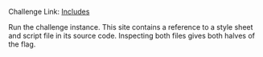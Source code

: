 Challenge Link: [Includes](https://play.picoctf.org/practice/challenge/274)

Run the challenge instance. This site contains a reference to a style sheet and script file in its source code.
Inspecting both files gives both halves of the flag.
